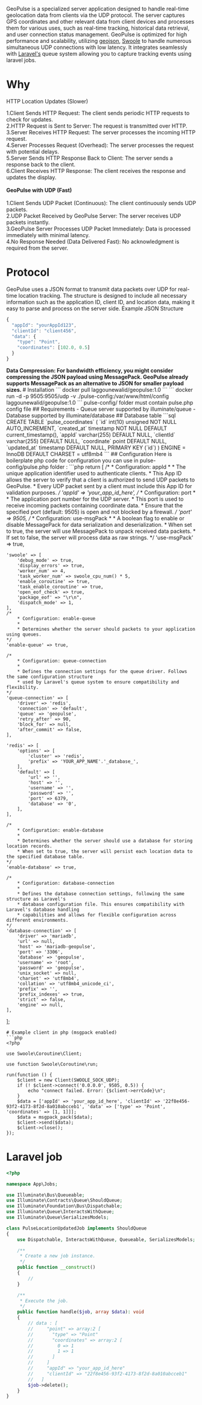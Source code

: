 GeoPulse is a specialized server application designed to handle real-time geolocation data from clients via the UDP protocol. The server captures GPS coordinates and other relevant data from client devices and processes them for various uses, such as real-time tracking, historical data retrieval, and user connection status management. GeoPulse is optimized for high performance and scalability, utilizing [geojson](https://geojson.org/), [Swoole](https://github.com/swoole/swoole-src) to handle numerous simultaneous UDP connections with low latency. It integrates seamlessly with [Laravel's](https://laravel.com/) queue system allowing you to capture tracking events using laravel jobs.
# Why 
HTTP Location Updates (Slower)

1.Client Sends HTTP Request: The client sends periodic HTTP requests to check for updates.<br/>
2.HTTP Request is Sent to Server: The request is transmitted over HTTP.<br/>
3.Server Receives HTTP Request: The server processes the incoming HTTP request.<br/>
4.Server Processes Request (Overhead): The server processes the request with potential delays.<br/>
5.Server Sends HTTP Response Back to Client: The server sends a response back to the client.<br/>
6.Client Receives HTTP Response: The client receives the response and updates the display.<br/>
<br/>
<b>GeoPulse with UDP (Fast)</b><br/><br/>
1.Client Sends UDP Packet (Continuous): The client continuously sends UDP packets.<br/>
2.UDP Packet Received by GeoPulse Server: The server receives UDP packets instantly.<br/>
3.GeoPulse Server Processes UDP Packet Immediately: Data is processed immediately with minimal latency.<br/>
4.No Response Needed (Data Delivered Fast): No acknowledgment is required from the server.<br/>
# Protocol
GeoPulse uses a JSON format to transmit data packets over UDP for real-time location tracking. The structure is designed to include all necessary information such as the application ID, client ID, and location data, making it easy to parse and process on the server side.
Example JSON Structure
```javascript
{
  "appId": "yourAppId123",
  "clientId": "client456",
  "data": {
    "type": "Point",
    "coordinates": [102.0, 0.5]
  }
}
```
<b>
Data Compression: For bandwidth efficiency, you might consider compressing the JSON payload using MessagePack. GeoPulse already supports MessagePack as an alternative to JSON for smaller payload sizes.
</b>
# Installation
```
docker pull laggounewalid/geopulse:1.0
```
```
docker run -d -p 9505:9505/udp -v ./pulse-config:/var/www/html/config laggounewalid/geopulse:1.0
```
pulse-config/ folder must contain pulse.php config file
## Requirements
- Queue server supported by illuminate/queue
- Database supported by illuminate/database
## Database table
```sql
CREATE TABLE
  `pulse_coordinates` (
    `id` int(10) unsigned NOT NULL AUTO_INCREMENT,
    `created_at` timestamp NOT NULL DEFAULT current_timestamp(),
    `appId` varchar(255) DEFAULT NULL,
    `clientId` varchar(255) DEFAULT NULL,
    `coordinate` point DEFAULT NULL,
    `updated_at` timestamp DEFAULT NULL,
    PRIMARY KEY (`id`)
  ) ENGINE = InnoDB DEFAULT CHARSET = utf8mb4
```
## Configuration
Here is boilerplate php code for configuration you can use in pulse-config/pulse.php folder : 
```php
<?php

return [
    /*
        * Configuration: appId
        *
        * The unique application identifier used to authenticate clients.
        * This App ID allows the server to verify that a client is authorized to send UDP packets to GeoPulse.
        * Every UDP packet sent by a client must include this App ID for validation purposes.
    */
    'appId' => 'your_app_id_here',
    /*
        * Configuration: port
        *
        * The application port number for the UDP server.
        * This port is used to receive incoming packets containing coordinate data.
        * Ensure that the specified port (default: 9505) is open and not blocked by a firewall.
    */
    'port' => 9505,
    /*
        * Configuration: use-msgPack
        *
        * A boolean flag to enable or disable MessagePack for data serialization and deserialization.
        * When set to true, the server will use MessagePack to unpack received data packets.
        * If set to false, the server will process data as raw strings.
    */
    'use-msgPack' => true,

    'swoole' => [
        'debug_mode' => true,
        'display_errors' => true,
        'worker_num' => 4,
        'task_worker_num' => swoole_cpu_num() * 5,
        'enable_coroutine' => true,
        'task_enable_coroutine' => true,
        'open_eof_check' => true,
        'package_eof' => "\r\n",
        'dispatch_mode' => 1,
    ],
    /*
        * Configuration: enable-queue
        *
        * Determines whether the server should packets to your application using queues.
    */
    'enable-queue' => true,

    /*
        * Configuration: queue-connection
        *
        * Defines the connection settings for the queue driver. Follows the same configuration structure
        * used by Laravel's queue system to ensure compatibility and flexibility.
    */
    'queue-connection' => [
        'driver' => 'redis',
        'connection' => 'default',
        'queue' => 'geopulse',
        'retry_after' => 90,
        'block_for' => null,
        'after_commit' => false,
    ],

    'redis' => [
        'options' => [
            'cluster' => 'redis',
            'prefix' => 'YOUR_APP_NAME'.'_database_',
        ],
        'default' => [
            'url' => '',
            'host' => '',
            'username' => '',
            'password' => '',
            'port' => 6379,
            'database' => '0',
        ],
    ],

    /*
        * Configuration: enable-database
        *
        * Determines whether the server should use a database for storing location records.
        * When set to true, the server will persist each location data to the specified database table.
    */
    'enable-database' => true,

    /*
        * Configuration: database-connection
        *
        * Defines the database connection settings, following the same structure as Laravel's
        * database configuration file. This ensures compatibility with Laravel's database handling
        * capabilities and allows for flexible configuration across different environments.
    */
    'database-connection' => [
        'driver' => 'mariadb',
        'url' => null,
        'host' => 'mariadb-geopulse',
        'port' => '3306',
        'database' => 'geopulse',
        'username' => 'root',
        'password' => 'geopulse',
        'unix_socket' => null,
        'charset' => 'utf8mb4',
        'collation' => 'utf8mb4_unicode_ci',
        'prefix' => '',
        'prefix_indexes' => true,
        'strict' => false,
        'engine' => null,
    ],

];

```
# Example client in php (msgpack enabled)
```php
<?php

use Swoole\Coroutine\Client;

use function Swoole\Coroutine\run;

run(function () {
    $client = new Client(SWOOLE_SOCK_UDP);
    if (! $client->connect('0.0.0.0', 9505, 0.5)) {
        echo "connect failed. Error: {$client->errCode}\n";
    }
    $data = ['appId' => 'your_app_id_here', 'clientId' => '22f8e456-93f2-4173-8f2d-8a010abcceb1', 'data' => ['type' => 'Point', 'coordinates' => [1, 1]]];
    $data = msgpack_pack($data);
    $client->send($data);
    $client->close();
});

```

# Laravel job
```php
<?php

namespace App\Jobs;

use Illuminate\Bus\Queueable;
use Illuminate\Contracts\Queue\ShouldQueue;
use Illuminate\Foundation\Bus\Dispatchable;
use Illuminate\Queue\InteractsWithQueue;
use Illuminate\Queue\SerializesModels;

class PulseLocationUpdatedJob implements ShouldQueue
{
    use Dispatchable, InteractsWithQueue, Queueable, SerializesModels;

    /**
     * Create a new job instance.
     */
    public function __construct()
    {
        //
    }

    /**
     * Execute the job.
     */
    public function handle($job, array $data): void
    {
        // data : [
        //     "point" => array:2 [
        //       "type" => "Point"
        //       "coordinates" => array:2 [
        //         0 => 1
        //         1 => 1
        //       ]
        //     ]
        //     "appId" => "your_app_id_here"
        //     "clientId" => "22f8e456-93f2-4173-8f2d-8a010abcceb1"
        //   ]
        $job->delete();
    }
}

```
